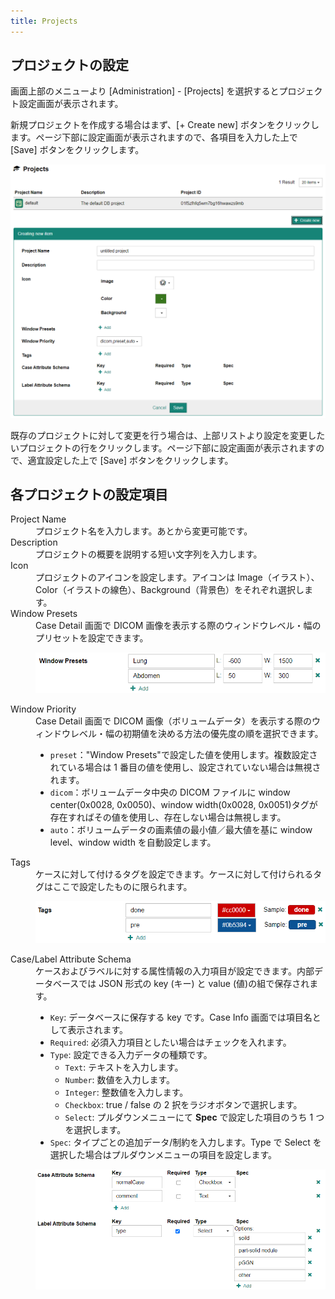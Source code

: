 ```yaml
---
title: Projects
---
```


## プロジェクトの設定

画面上部のメニューより [Administration] - [Projects] を選択するとプロジェクト設定画面が表示されます。

新規プロジェクトを作成する場合はまず、[+ Create new] ボタンをクリックします。ページ下部に設定画面が表示されますので、各項目を入力した上で [Save] ボタンをクリックします。

![Create new project](create-new-project.png)

既存のプロジェクトに対して変更を行う場合は、上部リストより設定を変更したいプロジェクトの行をクリックします。ページ下部に設定画面が表示されますので、適宜設定した上で [Save] ボタンをクリックします。

## 各プロジェクトの設定項目

<dl>
<dt>Project Name</dt>
<dd>プロジェクト名を入力します。あとから変更可能です。</dd>
<dt>Description</dt>
<dd>プロジェクトの概要を説明する短い文字列を入力します。</dd>
<dt>Icon</dt>
<dd>プロジェクトのアイコンを設定します。アイコンは Image（イラスト）、Color（イラストの線色）、Background（背景色）をそれぞれ選択します。</dd>
<dt>Window Presets</dt>
<dd>Case Detail 画面で DICOM 画像を表示する際のウィンドウレベル・幅のプリセットを設定できます。

![Window Presets](project-window-presets.png)

</dd>
<dt>Window Priority</dt>
<dd>Case Detail 画面で DICOM 画像（ボリュームデータ）を表示する際のウィンドウレベル・幅の初期値を決める方法の優先度の順を選択できます。

- `preset`："Window Presets"で設定した値を使用します。複数設定されている場合は 1 番目の値を使用し、設定されていない場合は無視されます。
- `dicom`：ボリュームデータ中央の DICOM ファイルに window center(0x0028, 0x0050)、window width(0x0028, 0x0051)タグが存在すればその値を使用し、存在しない場合は無視します。
- `auto`：ボリュームデータの画素値の最小値／最大値を基に window level、window width を自動設定します。

</dd>
<dt>Tags</dt>
<dd>ケースに対して付けるタグを設定できます。ケースに対して付けられるタグはここで設定したものに限られます。

![Tag](project-tags.png)

</dd>
<dt>Case/Label Attribute Schema</dt>
<dd>ケースおよびラベルに対する属性情報の入力項目が設定できます。内部データベースでは JSON 形式の key (キー) と value (値)の組で保存されます。

- `Key`: データベースに保存する key です。Case Info 画面では項目名として表示されます。
- `Required`: 必須入力項目としたい場合はチェックを入れます。
- `Type`: 設定できる入力データの種類です。
  - `Text`: テキストを入力します。
  - `Number`: 数値を入力します。
  - `Integer`: 整数値を入力します。
  - `Checkbox`: true / false の 2 択をラジオボタンで選択します。
  - `Select`: プルダウンメニューにて **Spec** で設定した項目のうち 1 つを選択します。
- `Spec`: タイプごとの追加データ/制約を入力します。Type で Select を選択した場合はプルダウンメニューの項目を設定します。

![Attribute Schema](attribute-schema.png)

</dd>

</dl>
